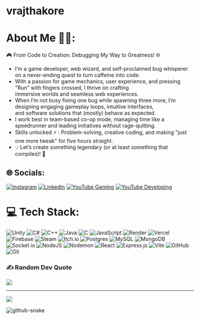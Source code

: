 # vrajthakore

# About Me 👨‍💻:
🎮 From Code to Creation: Debugging My Way to Greatness! 🌐
- I’m a game developer, web wizard, and self-proclaimed bug whisperer on a never-ending quest to turn caffeine into code.
- With a passion for game mechanics, user experience, and pressing "Run" with fingers crossed, I thrive on crafting <br> immersive worlds and seamless web experiences.
- When I’m not busy fixing one bug while spawning three more, I’m designing engaging gameplay loops, intuitive interfaces, <br> and software solutions that (mostly) behave as expected.
- I work best in team-based co-op mode, managing time like a <br>speedrunner and leading initiatives without rage-quitting.
- Skills unlocked ⚡ : Problem-solving, creative coding, and making "just one more tweak" for five hours straight.
- 💡 Let’s create something legendary (or at least something that compiles)! 🚀


## 🌐 Socials:
[![Instagram](https://img.shields.io/badge/Instagram-%23E4405F.svg?logo=Instagram&logoColor=white)](https://instagram.com/vrajthakorr) [![LinkedIn](https://img.shields.io/badge/LinkedIn-%230077B5.svg?logo=linkedin&logoColor=white)](https://linkedin.com/in/vrajthakore) [![YouTube Gaming](https://img.shields.io/badge/YouTubeGaming-%23FF0000.svg?logo=YouTube&logoColor=white)](https://youtube.com/@@infernoplaygames)  [![YouTube Developing](https://img.shields.io/badge/YouTubeDeveloping-%23FF0000.svg?logo=YouTube&logoColor=white)](https://youtube.com/@@infernomakegames233) 


# 💻 Tech Stack:
![Unity](https://img.shields.io/badge/unity-%23000000.svg?style=for-the-badge&logo=unity&logoColor=white)
![C#](https://img.shields.io/badge/c%23-%23239120.svg?style=for-the-badge&logo=csharp&logoColor=white) ![C++](https://img.shields.io/badge/c++-%2300599C.svg?style=for-the-badge&logo=c%2B%2B&logoColor=white) ![Java](https://img.shields.io/badge/java-%23ED8B00.svg?style=for-the-badge&logo=openjdk&logoColor=white) ![C](https://img.shields.io/badge/c-%2300599C.svg?style=for-the-badge&logo=c&logoColor=white) ![JavaScript](https://img.shields.io/badge/javascript-%23323330.svg?style=for-the-badge&logo=javascript&logoColor=%23F7DF1E) ![Render](https://img.shields.io/badge/Render-%46E3B7.svg?style=for-the-badge&logo=render&logoColor=white) ![Vercel](https://img.shields.io/badge/vercel-%23000000.svg?style=for-the-badge&logo=vercel&logoColor=white) ![Firebase](https://img.shields.io/badge/firebase-%23039BE5.svg?style=for-the-badge&logo=firebase) ![Steam](https://img.shields.io/badge/steam-%23000000.svg?style=for-the-badge&logo=steam&logoColor=white) ![Itch.io](https://img.shields.io/badge/Itch-%23FF0B34.svg?style=for-the-badge&logo=Itch.io&logoColor=white) ![Postgres](https://img.shields.io/badge/postgres-%23316192.svg?style=for-the-badge&logo=postgresql&logoColor=white) ![MySQL](https://img.shields.io/badge/mysql-4479A1.svg?style=for-the-badge&logo=mysql&logoColor=white) ![MongoDB](https://img.shields.io/badge/MongoDB-%234ea94b.svg?style=for-the-badge&logo=mongodb&logoColor=white) ![Socket.io](https://img.shields.io/badge/Socket.io-black?style=for-the-badge&logo=socket.io&badgeColor=010101) ![NodeJS](https://img.shields.io/badge/node.js-6DA55F?style=for-the-badge&logo=node.js&logoColor=white) ![Nodemon](https://img.shields.io/badge/NODEMON-%23323330.svg?style=for-the-badge&logo=nodemon&logoColor=%BBDEAD) ![React](https://img.shields.io/badge/react-%2320232a.svg?style=for-the-badge&logo=react&logoColor=%2361DAFB) ![Express.js](https://img.shields.io/badge/express.js-%23404d59.svg?style=for-the-badge&logo=express&logoColor=%2361DAFB) ![Vite](https://img.shields.io/badge/vite-%23646CFF.svg?style=for-the-badge&logo=vite&logoColor=white) ![GitHub](https://img.shields.io/badge/github-%23121011.svg?style=for-the-badge&logo=github&logoColor=white) ![Git](https://img.shields.io/badge/git-%23F05033.svg?style=for-the-badge&logo=git&logoColor=white)

<!-- # 📊 GitHub Stats:
![](https://github-readme-stats.vercel.app/api?username=vraj30&theme=blue-green&hide_border=false&include_all_commits=true&count_private=true)<br/>
![](https://github-readme-streak-stats.herokuapp.com/?user=vraj30&theme=blue-green&hide_border=false)<br/>
![](https://github-readme-stats.vercel.app/api/top-langs/?username=vraj30&theme=blue-green&hide_border=false&include_all_commits=true&count_private=true&layout=compact) -->

### ✍️ Random Dev Quote
![](https://quotes-github-readme.vercel.app/api?type=horizontal&theme=radicalt)

---
[![](https://visitcount.itsvg.in/api?id=vraj30&icon=0&color=0)](https://visitcount.itsvg.in)

<picture>
  <source media="(prefers-color-scheme: dark)" srcset="https://raw.githubusercontent.com/vraj30/vraj30/output/github-snake-dark.svg" />
  <source media="(prefers-color-scheme: light)" srcset="https://raw.githubusercontent.com/vraj30/vraj30/output/github-snake.svg" />
  <img alt="github-snake" src="https://raw.githubusercontent.com/tobiasmeyhoefer/tobiasmeyhoefer/output/github-snake.svg" />
</picture>

<!-- Proudly created with GPRM ( https://gprm.itsvg.in ) -->
